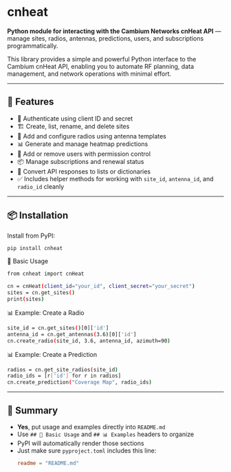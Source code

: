 # cnheat

**Python module for interacting with the Cambium Networks cnHeat API** — manage sites, radios, antennas, predictions, users, and subscriptions programmatically.

This library provides a simple and powerful Python interface to the Cambium cnHeat API, enabling you to automate RF planning, data management, and network operations with minimal effort.

---

## 🚀 Features

- 🔐 Authenticate using client ID and secret
- 🏗 Create, list, rename, and delete sites
- 📡 Add and configure radios using antenna templates
- 📊 Generate and manage heatmap predictions
- 👥 Add or remove users with permission control
- 📦 Manage subscriptions and renewal status
- 📁 Convert API responses to lists or dictionaries
- ✅ Includes helper methods for working with `site_id`, `antenna_id`, and `radio_id` cleanly

---

## 📦 Installation

Install from PyPI:

```bash
pip install cnheat
```


🔧 Basic Usage
```bash
from cnheat import cnHeat

cn = cnHeat(client_id="your_id", client_secret="your_secret")
sites = cn.get_sites()
print(sites)
```

📊 Example: Create a Radio
```bash
site_id = cn.get_sites()[0]['id']
antenna_id = cn.get_antennas(3.6)[0]['id']
cn.create_radio(site_id, 3.6, antenna_id, azimuth=90)
```

📊 Example: Create a Prediction
```bash
radios = cn.get_site_radios(site_id)
radio_ids = [r['id'] for r in radios]
cn.create_prediction("Coverage Map", radio_ids)
```

---

## 🧼 Summary

- **Yes**, put usage and examples directly into `README.md`
- Use `## 🔧 Basic Usage` and `## 📊 Examples` headers to organize
- PyPI will automatically render those sections
- Just make sure `pyproject.toml` includes this line:
  ```toml
  readme = "README.md"
